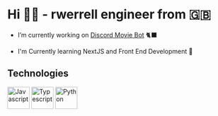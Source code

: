 # Hi 🙋‍♂️ - rwerrell engineer from 🇬🇧

-  I’m currently working on [Discord Movie Bot](https://github.com/rwerrell/DiscordJS-Movie-Bot) 🐈‍⬛

- I'm Currently learning NextJS and Front End Development 🦔

## Technologies

<span>
     <img src="https://cdn.iconscout.com/icon/free/png-512/free-javascript-logo-icon-download-in-svg-png-gif-file-formats--programming-language-pack-logos-icons-1174949.png?f=webp&w=256" alt="Javascript" width="50"/>
     <img src="https://cdn.iconscout.com/icon/free/png-512/free-typescript-logo-icon-download-in-svg-png-gif-file-formats--programming-language-logos-pack-icons-1174965.png?f=webp&w=256" alt="Typescript" width="50"/>
     <img src="https://cdn.iconscout.com/icon/free/png-512/free-python-icon-download-in-svg-png-gif-file-formats--logo-social-media-ionicons-solid-pack-miscellaneous-icons-457960.png?f=webp&w=256" alt="Python" width="50"/>
</span>




